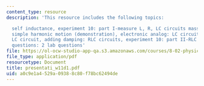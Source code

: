 ```yaml
---
content_type: resource
description: 'This resource includes the following topics:

  self inductance, experiment 10: part I-measure L, R, LC circuits mass on a spring:
  simple harmonic motion (demonstration), electronic analog: LC circuits, prs questions:
  LC circuit, adding damping: RLC circuits, experiment 10: part II-RLC circuit, prs
  questions: 2 lab questions'
file: https://ol-ocw-studio-app-qa.s3.amazonaws.com/courses/8-02-physics-ii-electricity-and-magnetism-spring-2007/a0c9e1a4529a09388c80f78bc62494de_presentati_w11d1.pdf
file_type: application/pdf
resourcetype: Document
title: presentati_w11d1.pdf
uid: a0c9e1a4-529a-0938-8c80-f78bc62494de
---
```

